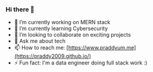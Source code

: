 ### Hi there 👋

- 🔭 I’m currently working on MERN stack
- 🌱 I’m currently learning Cybersecurity
- 👯 I’m looking to collaborate on exciting projects
- 💬 Ask me about tech
- 📫 How to reach me: [https://www.praddyum.me](https://praddy2009.github.io/)
- ⚡ Fun fact: I'm a data engineer doing full stack work :)


